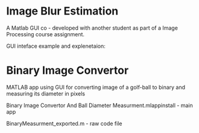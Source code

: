 # Image Blur Estimation 

A Matlab GUI co - developed with another student as part of a Image Processing course assignment.

GUI inteface example and explenetaion:



# Binary Image Convertor

MATLAB app using GUI for converting image of a golf-ball to binary and measuring its diameter in pixels 

Binary Image Convertor And Ball Diameter Measurment.mlappinstall - main app

BinaryMeasurment_exported.m - raw code file

